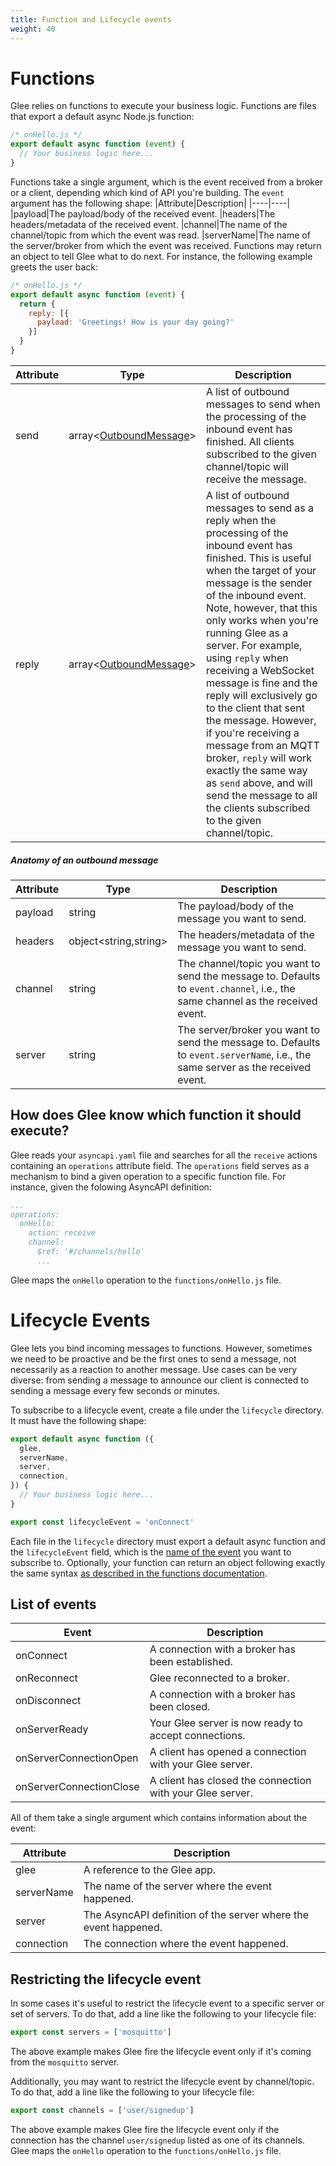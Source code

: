 ```yaml
---
title: Function and Lifecycle events
weight: 40
---
```


# Functions

Glee relies on functions to execute your business logic. Functions are files that export a default async Node.js function:
```js
/* onHello.js */
export default async function (event) {
  // Your business logic here...
}
```

Functions take a single argument, which is the event received from a broker or a client, depending which kind of API you're building. The `event` argument has the following shape:
|Attribute|Description|
|----|----|
|payload|The payload/body of the received event.
|headers|The headers/metadata of the received event.
|channel|The name of the channel/topic from which the event was read.
|serverName|The name of the server/broker from which the event was received.
Functions may return an object to tell Glee what to do next. For instance, the following example greets the user back:
```js
/* onHello.js */
export default async function (event) {
  return {
    reply: [{
      payload: 'Greetings! How is your day going?'
    }]
  }
}
```

|Attribute|Type|Description|
|---|---|---|
|send|array&lt;[OutboundMessage](#anatomy-of-an-outbound-message)&gt;|A list of outbound messages to send when the processing of the inbound event has finished. All clients subscribed to the given channel/topic will receive the message.
|reply|array&lt;[OutboundMessage](#anatomy-of-an-outbound-message)&gt;|A list of outbound messages to send as a reply when the processing of the inbound event has finished. This is useful when the target of your message is the sender of the inbound event. Note, however, that this only works when you're running Glee as a server. For example, using `reply` when receiving a WebSocket message is fine and the reply will exclusively go to the client that sent the message. However, if you're receiving a message from an MQTT broker, `reply` will work exactly the same way as `send` above, and will send the message to all the clients subscribed to the given channel/topic.
##### Anatomy of an outbound message
|Attribute|Type|Description|
|---|---|---|
|payload|string|The payload/body of the message you want to send.
|headers|object&lt;string,string&gt;|The headers/metadata of the message you want to send.
|channel|string|The channel/topic you want to send the message to. Defaults to `event.channel`, i.e., the same channel as the received event.
|server|string|The server/broker you want to send the message to. Defaults to `event.serverName`, i.e., the same server as the received event.
## How does Glee know which function it should execute?
Glee reads your `asyncapi.yaml` file and searches for all the `receive` actions containing an `operations` attribute field. The `operations` field serves as a mechanism to bind a given operation to a specific function file. For instance, given the folowing AsyncAPI definition:
```yaml
...
operations:
  onHello:
    action: receive
    channel:
      $ref: '#/channels/hello'
      ...
```

Glee maps the `onHello` operation to the `functions/onHello.js` file.

# Lifecycle Events

Glee lets you bind incoming messages to functions. However, sometimes we need to be proactive and be the first ones to send a message, not necessarily as a reaction to another message. Use cases can be very diverse: from sending a message to announce our client is connected to sending a message every few seconds or minutes.

To subscribe to a lifecycle event, create a file under the `lifecycle` directory. It must have the following shape:
```js
export default async function ({
  glee,
  serverName,
  server,
  connection,
}) {
  // Your business logic here...
}

export const lifecycleEvent = 'onConnect'
```

Each file in the `lifecycle` directory must export a default async function and the `lifecycleEvent` field, which is the [name of the event](#list-of-events) you want to subscribe to. Optionally, your function can return an object following exactly the same syntax [as described in the functions documentation](functions.md).

## List of events

|Event|Description|
|---|---|
|onConnect|A connection with a broker has been established.
|onReconnect|Glee reconnected to a broker.
|onDisconnect|A connection with a broker has been closed.
|onServerReady|Your Glee server is now ready to accept connections.
|onServerConnectionOpen|A client has opened a connection with your Glee server.
|onServerConnectionClose|A client has closed the connection with your Glee server.

All of them take a single argument which contains information about the event:

|Attribute|Description
|---|---|
|glee|A reference to the Glee app.
|serverName|The name of the server where the event happened.
|server|The AsyncAPI definition of the server where the event happened.
|connection|The connection where the event happened.

## Restricting the lifecycle event

In some cases it's useful to restrict the lifecycle event to a specific server or set of servers. To do that, add a line like the following to your lifecycle file:
```js
export const servers = ['mosquitto']
```

The above example makes Glee fire the lifecycle event only if it's coming from the `mosquitto` server.

Additionally, you may want to restrict the lifecycle event by channel/topic. To do that, add a line like the following to your lifecycle file:
```js
export const channels = ['user/signedup']
```

The above example makes Glee fire the lifecycle event only if the connection has the channel `user/signedup` listed as one of its channels.
Glee maps the `onHello` operation to the `functions/onHello.js` file.
